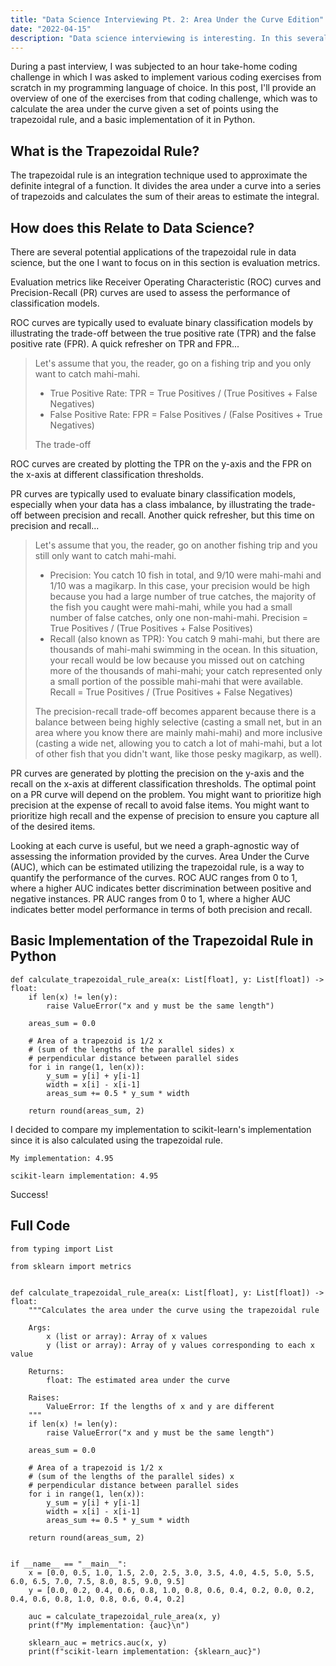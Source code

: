 ```yaml
---
title: "Data Science Interviewing Pt. 2: Area Under the Curve Edition"
date: "2022-04-15"
description: "Data science interviewing is interesting. In this several part series, I will explain/implement solutions to problems that I have come across during the data science interview process. These posts serve as practice, but I hope that others will find them useful as well. This time it's Area Under the Curve edition."
---
```


During a past interview, I was subjected to an hour take-home coding challenge in which I was asked to implement various coding exercises from scratch in my programming language of choice. In this post, I'll provide an overview of one of the exercises from that coding challenge, which was to calculate the area under the curve given a set of points using the trapezoidal rule, and a basic implementation of it in Python.

## What is the Trapezoidal Rule?

The trapezoidal rule is an integration technique used to approximate the definite integral of a function. It divides the area under a curve into a series of trapezoids and calculates the sum of their areas to estimate the integral.

## How does this Relate to Data Science?

There are several potential applications of the trapezoidal rule in data science, but the one I want to focus on in this section is evaluation metrics.

Evaluation metrics like Receiver Operating Characteristic (ROC) curves and Precision-Recall (PR) curves are used to assess the performance of classification models.

ROC curves are typically used to evaluate binary classification models by illustrating the trade-off between the true positive rate (TPR) and the false positive rate (FPR). A quick refresher on TPR and FPR...

> Let's assume that you, the reader, go on a fishing trip and you only want to catch mahi-mahi.
>
> -    True Positive Rate: TPR = True Positives / (True Positives + False Negatives)
> -    False Positive Rate: FPR = False Positives / (False Positives + True Negatives)
>
> The trade-off

ROC curves are created by plotting the TPR on the y-axis and the FPR on the x-axis at different classification thresholds.

PR curves are typically used to evaluate binary classification models, especially when your data has a class imbalance, by illustrating the trade-off between precision and recall. Another quick refresher, but this time on precision and recall...

> Let's assume that you, the reader, go on another fishing trip and you still only want to catch mahi-mahi.
>
> -    Precision: You catch 10 fish in total, and 9/10 were mahi-mahi and 1/10 was a magikarp. In this case, your precision would be high because you had a large number of true catches, the majority of the fish you caught were mahi-mahi, while you had a small number of false catches, only one non-mahi-mahi. Precision = True Positives / (True Positives + False Positives)
> -    Recall (also known as TPR): You catch 9 mahi-mahi, but there are thousands of mahi-mahi swimming in the ocean. In this situation, your recall would be low because you missed out on catching more of the thousands of mahi-mahi; your catch represented only a small portion of the possible mahi-mahi that were available. Recall = True Positives / (True Positives + False Negatives)
>
> The precision-recall trade-off becomes apparent because there is a balance between being highly selective (casting a small net, but in an area where you know there are mainly mahi-mahi) and more inclusive (casting a wide net, allowing you to catch a lot of mahi-mahi, but a lot of other fish that you didn't want, like those pesky magikarp, as well).

PR curves are generated by plotting the precision on the y-axis and the recall on the x-axis at different classification thresholds. The optimal point on a PR curve will depend on the problem. You might want to prioritize high precision at the expense of recall to avoid false items. You might want to prioritize high recall and the expense of precision to ensure you capture all of the desired items.

Looking at each curve is useful, but we need a graph-agnostic way of assessing the information provided by the curves. Area Under the Curve (AUC), which can be estimated utilizing the trapezoidal rule, is a way to quantify the performance of the curves. ROC AUC ranges from 0 to 1, where a higher AUC indicates better discrimination between positive and negative instances. PR AUC ranges from 0 to 1, where a higher AUC indicates better model performance in terms of both precision and recall.

## Basic Implementation of the Trapezoidal Rule in Python

```
def calculate_trapezoidal_rule_area(x: List[float], y: List[float]) -> float:
    if len(x) != len(y):
        raise ValueError("x and y must be the same length")

    areas_sum = 0.0

    # Area of a trapezoid is 1/2 x
    # (sum of the lengths of the parallel sides) x
    # perpendicular distance between parallel sides
    for i in range(1, len(x)):
        y_sum = y[i] + y[i-1]
        width = x[i] - x[i-1]
        areas_sum += 0.5 * y_sum * width

    return round(areas_sum, 2)
```

I decided to compare my implementation to scikit-learn's implementation since it is also calculated using the trapezoidal rule.

```
My implementation: 4.95

scikit-learn implementation: 4.95
```

Success!

## Full Code

```
from typing import List

from sklearn import metrics


def calculate_trapezoidal_rule_area(x: List[float], y: List[float]) -> float:
    """Calculates the area under the curve using the trapezoidal rule

    Args:
        x (list or array): Array of x values
        y (list or array): Array of y values corresponding to each x value

    Returns:
        float: The estimated area under the curve

    Raises:
        ValueError: If the lengths of x and y are different
    """
    if len(x) != len(y):
        raise ValueError("x and y must be the same length")

    areas_sum = 0.0

    # Area of a trapezoid is 1/2 x
    # (sum of the lengths of the parallel sides) x
    # perpendicular distance between parallel sides
    for i in range(1, len(x)):
        y_sum = y[i] + y[i-1]
        width = x[i] - x[i-1]
        areas_sum += 0.5 * y_sum * width

    return round(areas_sum, 2)


if __name__ == "__main__":
    x = [0.0, 0.5, 1.0, 1.5, 2.0, 2.5, 3.0, 3.5, 4.0, 4.5, 5.0, 5.5, 6.0, 6.5, 7.0, 7.5, 8.0, 8.5, 9.0, 9.5]
    y = [0.0, 0.2, 0.4, 0.6, 0.8, 1.0, 0.8, 0.6, 0.4, 0.2, 0.0, 0.2, 0.4, 0.6, 0.8, 1.0, 0.8, 0.6, 0.4, 0.2]

    auc = calculate_trapezoidal_rule_area(x, y)
    print(f"My implementation: {auc}\n")

    sklearn_auc = metrics.auc(x, y)
    print(f"scikit-learn implementation: {sklearn_auc}")
```
